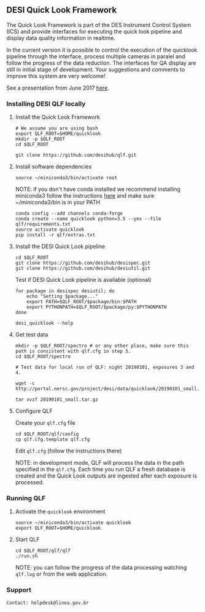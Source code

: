 ## DESI Quick Look Framework

The Quick Look Framework is part of the DES Instrument Control System (ICS) and provide interfaces for executing the quick look pipeline and display data quality information in realtime. 

In the current version it is possible to control the execution of the quicklook pipeline through the interface, process multiple cameras in paralel and follow the progress of the data reduction. The interfaces for QA display are still in initial stage of development. Your suggestions and comments to improve this system are very welcome!  

See a presentation from June 2017 [here](https://desi.lbl.gov/DocDB/cgi-bin/private/ShowDocument?docid=3024).

### Installing DESI QLF locally

1. Install the Quick Look Framework 

    ```
    # We assume you are using bash
    export QLF_ROOT=$HOME/quicklook
    mkdir -p $QLF_ROOT
    cd $QLF_ROOT
   
    git clone https://github.com/desihub/qlf.git
    ```

2. Install software dependencies

    ```
    source ~/miniconda3/bin/activate root
    ```
    
    NOTE: if you don't have conda installed we recommend installing miniconda3 follow the instructions [here](https://conda.io/docs/install/quick.html) and make sure ~/miniconda3/bin is in your PATH
   
    ```
    conda config --add channels conda-forge
    conda create --name quicklook python=3.5 --yes --file qlf/requirements.txt
    source activate quicklook 
    pip install -r qlf/extras.txt
    ```

3. Install the DESI Quick Look pipeline 

    ```
    cd $QLF_ROOT
    git clone https://github.com/desihub/desispec.git
    git clone https://github.com/desihub/desiutil.git
    ```
  
    Test if DESI Quick Look pipeline is available (optional)
    ```
    for package in desispec desiutil; do
        echo "Setting $package..."
        export PATH=$QLF_ROOT/$package/bin:$PATH
        export PYTHONPATH=$QLF_ROOT/$package/py:$PYTHONPATH
    done
    
    desi_quicklook --help
    ```
    
4. Get test data

    ```
    mkdir -p $QLF_ROOT/spectro # or any other place, make sure this path is consistent with qlf.cfg in step 5.
    cd $QLF_ROOT/spectro
    
    # Test data for local run of QLF: night 20190101, exposures 3 and 4.
 
    wget -c http://portal.nersc.gov/project/desi/data/quicklook/20190101_small.tar.gz 
    
    tar xvzf 20190101_small.tar.gz
    ```

5. Configure QLF

   
    Create your `qlf.cfg` file

    ```
    cd $QLF_ROOT/qlf/config
    cp qlf.cfg.template qlf.cfg
    
    ```
    
    Edit `qlf.cfg` (follow the instructions there)
    
    NOTE: in development mode, QLF will process the data in the path specified in the `qlf.cfg`. 
    Each time you run QLF a fresh database is created and the Quick Look outputs are ingested after each exposure is processed. 



### Running QLF

1. Activate the `quicklook` environment
    
    ```
    source ~/miniconda3/bin/activate quicklook
    export QLF_ROOT=$HOME/quicklook
    ```

2. Start QLF
    ```
    cd $QLF_ROOT/qlf/qlf
    ./run.sh
    ```
    
    NOTE: you can follow the progress of the data processing watching `qlf.log` or from the web application.

### Support


    Contact: helpdesk@linea.gov.br
    

